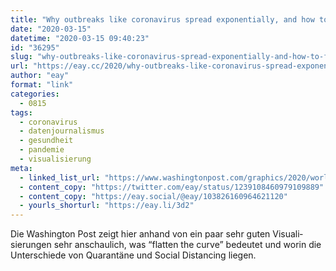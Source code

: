 ```yaml
---
title: "Why outbreaks like coronavirus spread exponentially, and how to “flatten the curve”"
date: "2020-03-15"
datetime: "2020-03-15 09:40:23"
id: "36295"
slug: "why-outbreaks-like-coronavirus-spread-exponentially-and-how-to-flatten-the-curve"
url: "https://eay.cc/2020/why-outbreaks-like-coronavirus-spread-exponentially-and-how-to-flatten-the-curve/"
author: "eay"
format: "link"
categories:
  - 0815
tags:
  - coronavirus
  - datenjournalismus
  - gesundheit
  - pandemie
  - visualisierung
meta:
  - linked_list_url: "https://www.washingtonpost.com/graphics/2020/world/corona-simulator/"
  - content_copy: "https://twitter.com/eay/status/1239108460979109889"
  - content_copy: "https://eay.social/@eay/103826160964621120"
  - yourls_shorturl: "https://eay.li/3d2"
---
```


Die Washington Post zeigt hier anhand von ein paar sehr guten Visuali­sierungen sehr anschaulich, was “flatten the curve” bedeutet und worin die Unterschiede von Quarantäne und Social Distancing liegen.
